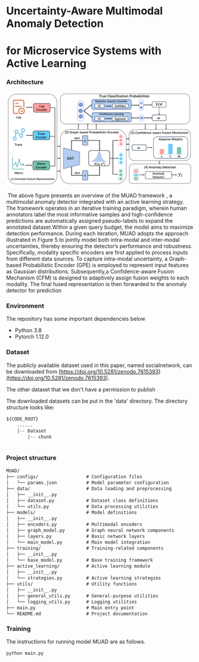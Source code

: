 # Uncertainty-Aware Multimodal Anomaly Detection
# for Microservice Systems with Active Learning

### Architecture

![](images/Architecture.png)

​        The above figure presents an overview of the MUAD framework , a multimodal anomaly detector integrated with an active learning strategy. The framework operates in an iterative training paradigm, wherein human annotators label the most informative samples and high-confidence predictions are automatically assigned pseudo-labels to expand the annotated dataset.Within a given query budget, the model aims to maximize detection performance. During each iteration, MUAD adopts the approach illustrated in Figure 5 to jointly model both intra-modal and inter-modal uncertainties, thereby ensuring the detector’s performance and robustness. Specifically, modality specific encoders are first applied to process inputs from different data sources. To capture intra-modal uncertainty, a Graph-based Probabilistic Encoder (GPE) is employed to represent input features as Gaussian distributions. Subsequently,a Confidence-aware Fusion Mechanism (CFM) is designed to adaptively assign fusion weights to each modality. The final fused representation is then forwarded to the anomaly detector for prediction

###  Environment

The repository has some important dependencies below

- Python 3.8
- Pytorch 1.12.0



###  Dataset

The publicly available dataset used in this paper, named socialnetwork, can be downloaded from [https://doi.org/10.5281/zenodo.7615393](https://doi.org/10.5281/zenodo.7615393).

The other dataset that we don't have a permission to publish

The downloaded datasets can be put in the 'data' directory. The directory structure looks like:

```
${CODE_ROOT}
    ......
    |-- Dataset
        |-- chunk
            
```



### Project structure

```
MUAD/
├── configs/                  # Configuration files
│   └── params.json           # Model parameter configuration
├── data/                     # Data loading and preprocessing
│   ├── __init__.py
│   ├── dataset.py            # Dataset class definitions
│   └── utils.py              # Data processing utilities
├── models/                   # Model definitions
│   ├── __init__.py
│   ├── encoders.py           # Multimodal encoders
│   ├── graph_model.py        # Graph neural network components
│   ├── layers.py             # Basic network layers
│   └── main_model.py         # Main model integration
├── training/                 # Training-related components
│   ├── __init__.py
│   └── base_model.py         # Base training framework
├── active_learning/          # Active learning module
│   ├── __init__.py
│   └── strategies.py         # Active learning strategies
├── utils/                    # Utility functions
│   ├── __init__.py
│   ├── general_utils.py      # General-purpose utilities
│   └── logging_utils.py      # Logging utilities
├── main.py                   # Main entry point
└── README.md                 # Project documentation

```

###  Training

The instructions for running model MUAD are as follows.

```python
python main.py
```



